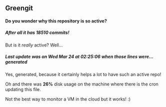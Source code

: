## Greengit

#### Do you wonder why this repository is so active?

##### After all it has 18510 commits!

But is it *really* active? Well...

##### Last update was on Wed Mar 24 at 02:25:06 when those lines were... generated

Yes, generated, because it certainly helps a lot to have such an active repo!

Oh and there was **26%** disk usage on the machine
where there is the cron updating this file.

Not the best way to monitor a VM in the cloud but it works! :)
